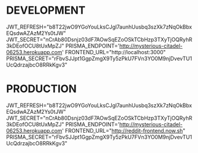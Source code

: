 # DEVELOPMENT
JWT_REFRESH="b8T22jwO9YGoYouLksCJgl7aunhUusbq3szXk7zNqOkBbxEQsdwAZAzM2Ys0tJW"
JWT_SECRET="nCrAb80Dsnjz03dF7AOwSqEZoOSkTCbHzp3TXyTjOQRyhR3kDEofOCU8tUxMpZJ"
PRISMA_ENDPOINT='http://mysterious-citadel-06253.herokuapp.com'
FRONTEND_URL="http://localhost:3000"
PRISMA_SECRET="rFbvSJJpt1GgpZmgX9Ty5zPkU7FVn3YO0M9njDvevTU1UcQdrzajbcO8RRkKgv3"
# PRODUCTION
JWT_REFRESH="b8T22jwO9YGoYouLksCJgl7aunhUusbq3szXk7zNqOkBbxEQsdwAZAzM2Ys0tJW"
JWT_SECRET="nCrAb80Dsnjz03dF7AOwSqEZoOSkTCbHzp3TXyTjOQRyhR3kDEofOCU8tUxMpZJ"
PRISMA_ENDPOINT='http://mysterious-citadel-06253.herokuapp.com'
FRONTEND_URL="http://reddit-frontend.now.sh"
PRISMA_SECRET="rFbvSJJpt1GgpZmgX9Ty5zPkU7FVn3YO0M9njDvevTU1UcQdrzajbcO8RRkKgv3"